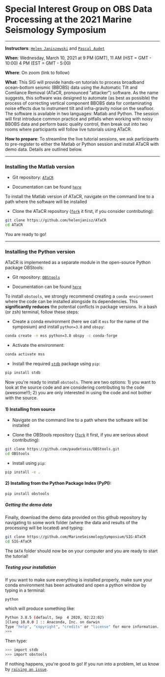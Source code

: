# Special Interest Group on OBS Data Processing at the 2021 Marine Seismology Symposium

---

**Instructors**: [`Helen Janiszewski`](https://helenjaniszewski.squarespace.com) and [`Pascal Audet`](https://www.uogeophysics.com/authors/admin/)

**When**: Wednesday, March 10, 2021 at 9 PM (GMT), 11 AM (HST = GMT - 10:00) 4 PM (EST = GMT - 5:00)

**Where**: On zoom (link to follow)

**What**: This SIG will provide hands-on tutorials to process broadband ocean-bottom seismic (BBOBS) data using the Automatic Tilt and Comliance Removal (ATaCR, pronounced "attacker") software. As the name suggests, this software was designed to automate (as best as possible) the process of correcting vertical component BBOBS data for contaminating noise effects due to instrument tilt and infra-gravity noise on the seafloor. The software is available in two languages: Matlab and Python. The session will first introduce common practice and pitfalls when working with noisy BBOBS data and perform basic quality control, then break out into two rooms where participants will follow live tutorials using ATaCR. 

**How to prepare**: To streamline the live tutorial sessions, we ask participants to pre-register to either the Matlab or Python session and install ATaCR with demo data. Details are outlined below.

---

### Installing the Matlab version

- Git repository: [`ATaCR`](https://github.com/helenjanisz/ATaCR)

- Documentation can be found [`here`](https://github.com/helenjanisz/ATaCR/blob/master/ATaCR_Manual.pdf)

To install the Matlab version of ATaCR, navigate on the command line to a path where the software will be installed

- Clone the ATaCR repository ([`fork`](https://docs.github.com/en/github/getting-started-with-github/fork-a-repo) it first, if you consider contributing):

```bash
git clone https://github.com/helenjanisz/ATaCR
cd ATaCR
```

You are ready to go!

---

### Installing the Python version

ATaCR is implemented as a separate module in the open-source Python package OBStools:

- Git repository: [`OBStools`](https://github.com/nfsi-canada/OBStools)

- Documentation can be found [`here`](https://nfsi-canada.github.io/OBStools/)

To install `obstools`, we strongly recommend creating a `conda environment` where the code can be installed alongside its dependencies. This **significantly reduces** the potential conflicts in package versions. In a bash (or zsh) terminal, follow these steps:

- Create a conda environment (here we call it `mss` for the name of the symposium) and install `python=3.8` and `obspy`:

```bash
conda create -n mss python=3.8 obspy -c conda-forge
```

- Activate the environment:

```bash
conda activate mss
```

- Install the required [`stdb`](https://github.com/schaefferaj/StDb) package using `pip`:

```bash
pip install stdb
```

Now you're ready to install `obstools`. There are two options: 1) you want to look at the source code and are considering contributing to the code (awesome!!); 2) you are only interested in using the code and not bother with the source.

#### 1) Installing from source

- Navigate on the command line to a path where the software will be installed

- Clone the OBStools repository ([`fork`](https://docs.github.com/en/github/getting-started-with-github/fork-a-repo) it first, if you are serious about contributing):

```bash
git clone https://github.com/paudetseis/OBStools.git
cd OBStools
```

- Install using `pip`:

```bash
pip install -e .
```

#### 2) Installing from the Python Package Index (PyPI):

```bash
pip install obstools
```

##### Getting the demo data

Finally, download the demo data provided on this github repository by navigating to some work folder (where the data and results of the processing will be located) and typing:

```bash
git clone https://github.com/MarineSeismologySymposium/SIG-ATaCR
cd SIG-ATaCR
```

The `DATA` folder should now be on your computer and you are ready to start the tutorial!

##### Testing your installation

If you want to make sure everything is installed properly, make sure your conda environment has been activated and open a python window by typing in a terminal:

```bash
python
```

which will produce something like:

```bash
Python 3.8.5 (default, Sep  4 2020, 02:22:02) 
[Clang 10.0.0 ] :: Anaconda, Inc. on darwin
Type "help", "copyright", "credits" or "license" for more information.
>>> 
```

Then type:

```bash
>>> import stdb
>>> import obstools
```

If nothing happens, you're good to go! If you run into a problem, let us know by [`raising an issue`](https://github.com/MarineSeismologySymposium/SIG-ATaCR/issues). 
